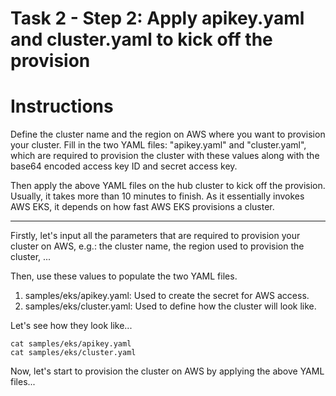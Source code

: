 # Task 2 - Step 2: Apply apikey.yaml and cluster.yaml to kick off the provision

Instructions
============

Define the cluster name and the region on AWS where you want to provision your cluster. Fill in the two YAML
files: "apikey.yaml" and "cluster.yaml", which are required to provision the cluster with these values along
with the base64 encoded access key ID and secret access key.

Then apply the above YAML files on the hub cluster to kick off the provision. Usually, it takes more than 10
minutes to finish. As it essentially invokes AWS EKS, it depends on how fast AWS EKS provisions a cluster.

---

Firstly, let's input all the parameters that are required to provision your cluster on AWS, e.g.: the cluster
name, the region used to provision the cluster, ...
<!--
var::set-required "Input cluster name" "AWS_CLUSTER_NAME"
var::set-required "Input AWS region" "AWS_REGION"
var::save "AWS_CLUSTER_NAME"
var::save "AWS_REGION"
-->

Then, use these values to populate the two YAML files.

1) samples/eks/apikey.yaml: Used to create the secret for AWS access.
2) samples/eks/cluster.yaml: Used to define how the cluster will look like.

Let's see how they look like...
```
cat samples/eks/apikey.yaml
cat samples/eks/cluster.yaml
```

Now, let's start to provision the cluster on AWS by applying the above YAML files...
<!--
provision-eks $AWS_CLUSTER_NAME $AWS_REGION $AWS_ACCESS_KEY_ID $AWS_SECRET_ACCESS_KEY
-->
